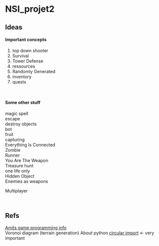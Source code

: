 # NSI_projet2

## Ideas

#### Important concepts
<ol>
<li> top down shooter </li>
<li> Survival </li>
<li> Tower Defense </li>
<li> ressources </li>
<li> Randomly Generated </li>
<li> inventory </li>
<li> quests </li>
</ol>
 
<br>

#### Some other stuff
magic spell<br>
escape<br>
destroy objects<br>
bot<br>
fruit<br>
capturing<br>
Everything Is Connected<br>
Zombie<br>
Runner<br>
You Are The Weapon<br>
Treasure hunt<br>
one life only<br>
Hidden Object<br>
Enemies as weapons<br>

Multiplayer

<br>

## Refs
[Amits game programming info](http://www-cs-students.stanford.edu/%7Eamitp/gameprog.html) <br>
Voronoi diagram (terrain generation)
About python [circular import](https://youtu.be/UnKa_t-M_kM) <- very important
